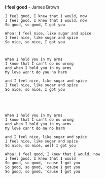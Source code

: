 **I feel good** - James Brown


    I feel good, I knew that I would, now 
    I feel good, I knew that I would, now 
    So good, so good, I got you 

    Whoa! I feel nice, like sugar and spice 
    I feel nice, like sugar and spice 
    So nice, so nice, I got you 



    When I hold you in my arms 
    I know that I can't do no wrong 
    and when I hold you in my arms 
    My love won't do you no harm 

    and I feel nice, like sugar and spice 
    I feel nice, like sugar and spice 
    So nice, so nice, I got you 





    When I hold you in my arms 
    I know that I can't do no wrong 
    and when I hold you in my arms 
    My love can't do me no harm 

    and I feel nice, like sugar and spice 
    I feel nice, like sugar and spice 
    So nice, so nice, well I got you 

    Whoa! I feel good, I knew that I would, now 
    I feel good, I knew that I would 
    So good, so good, 'cause I got you 
    So good, so good, 'cause I got you 
    So good, so good, 'cause I got you 